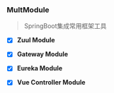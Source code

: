 ### MultModule

> SpringBoot集成常用框架工具

- [x] **Zuul Module**

- [x] **Gateway Module**

- [x] **Eureka Module**

- [x] **Vue Controller Module**